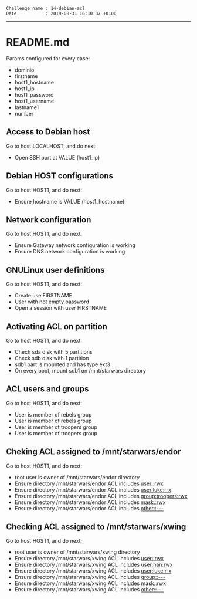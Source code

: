 ```
Challenge name : 14-debian-acl
Date           : 2019-08-31 16:10:37 +0100
```
---
# README.md

Params configured for every case:
* dominio
* firstname
* host1_hostname
* host1_ip
* host1_password
* host1_username
* lastname1
* number

## Access to Debian host

Go to host LOCALHOST, and do next:
* Open SSH port at VALUE (host1_ip)

## Debian HOST configurations

Go to host HOST1, and do next:
* Ensure hostname is VALUE (host1_hostname)

## Network configuration

Go to host HOST1, and do next:
* Ensure Gateway network configuration is working
* Ensure DNS network configuration is working

## GNULinux user definitions

Go to host HOST1, and do next:
* Create use FIRSTNAME
* User <FIRSTNAME> with not empty password 
* Open a session with user FIRSTNAME

## Activating ACL on partition

Go to host HOST1, and do next:
* Chech sda disk with 5 partitions
* Check sdb disk with 1 partition
* sdb1 part is mounted and has type ext3
* On every boot, mount sdb1 on /mnt/starwars directory

## ACL users and groups

Go to host HOST1, and do next:
* User <han> is member of rebels group
* User <luke> is member of rebels group
* User <trooper1> is member of troopers group
* User <trooper2> is member of troopers group

## Cheking ACL assigned to /mnt/starwars/endor

Go to host HOST1, and do next:
* root user is owner of /mnt/starwars/endor directory
* Ensure directory /mnt/starwars/endor ACL includes <user::rwx>
* Ensure directory /mnt/starwars/endor ACL includes <user:luke:r-x>
* Ensure directory /mnt/starwars/endor ACL includes <group:troopers:rwx>
* Ensure directory /mnt/starwars/endor ACL includes <mask::rwx>
* Ensure directory /mnt/starwars/endor ACL includes <other::--->

## Checking ACL assigned to /mnt/starwars/xwing

Go to host HOST1, and do next:
* root user is owner of /mnt/starwars/xwing directory
* Ensure directory /mnt/starwars/xwing ACL includes <user::rwx>
* Ensure directory /mnt/starwars/xwing ACL includes <user:han:rwx>
* Ensure directory /mnt/starwars/xwing ACL includes <user:luke:r-x>
* Ensure directory /mnt/starwars/xwing ACL includes <group::--->
* Ensure directory /mnt/starwars/xwing ACL includes <mask::rwx>
* Ensure directory /mnt/starwars/xwing ACL includes <other::--->
